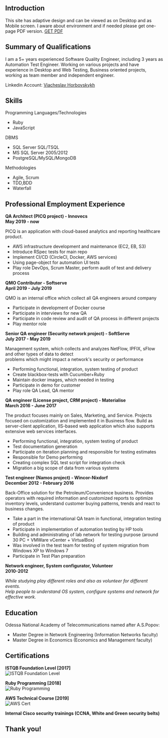 ## Introduction

This site has adaptive design and can be viewed as on Desktop and as Mobile screen.
I aware about environment and if needed please get one-page PDF version. [GET PDF](./assets/pdf/CV_Horbovskykh.pdf)

## Summary of Qualifications
I am a 5+ years experienced Software Quality Engineer, including 3 years as Automation Test Engineer.
Working on various projects and have experience in Desktop and Web Testing, Business oriented projects, working as team member and independent engineer. 

Linkedin Account: [Viacheslav Horbovskykh](https://www.linkedin.com/in/viacheslav-horbovskykh-5961a162)

## Skills
Programming Languages/Technologies
- Ruby
- JavaScript

DBMS 
- SQL Server SQL/TSQL 
- MS SQL Server 2005/2012 
- PostgreSQL/MySQL/MongoDB

Methodologies
- Agile, Scrum
- TDD,BDD
- Waterfall

## Professional Employment Experience

**QA Architect (PICQ project) - Innovecs**  
**May 2019 - now**

PICQ is an application with cloud-based analytics and reporting healthcare product.
- AWS infrastructure development and maintenance (EC2, EB, S3)
- Introduce RSpec tests for main repo
- Implement CI/CD (CircleCI, Docker, AWS services)       
- Using page-object for automation UI tests
- Play role DevOps, Scrum Master, perform audit of test and delivery process

**QMO Contributor - Softserve**  
**April 2019 - July 2019**

QMO is an internal office which collect all QA engineers around company  
- Participate in development of Docker course
- Participate in interviews for new QA
- Participate in code review and audit of QA process in different projects
- Play mentor role

**Senior QA engineer (Security network project) - SoftServe**  
**July 2017 - May 2019**

Management system, which collects and analyzes NetFlow, IPFIX, sFlow and other types of data to detect   
problems which might impact a network's security or performance
- Performing functional, integration, system testing of product
- Create blackbox-tests with Cucumber+Ruby
- Maintain docker images, which needed in testing
- Participate in demo for customer
- Play role QA Lead, QA mentor

**QA engineer (License project, CRM project) - Materialise**  
**March 2016 - June 2017**

The product focuses mainly on Sales, Marketing, and Service. Projects focused on customization and implemented it in Business flow.
Build as server-client application, IIS-based web application which also supports extensive web services interfaces.
- Performing functional, integration, system testing of product
- Test documentation generation
- Participate on iteration planning and responsible for testing estimates
- Responsible for Demo performing
- Creating complex SQL test script for integration check
- Migration a big scope of data from various systems


**Test engineer (Namos project) - Wincor-Nixdorf**  
**December 2012 - February 2016**

Back-Office solution for the Petroleum/Convenience business. Provides operators with required information and customized reports to optimize inventory levels, understand customer buying patterns, trends and react to business changes.  
- Take a part in the international QA team in functional, integration testing of product
- Participate in implementation of automation testing by HP tools 
- Building and administrating of lab network for testing purpose (around 30 PC + VMWare vCenter + VirtualBox)
- Was involved in the test team for testing of system migration from Windows XP to Windows 7
- Participate in Test Plan preparation


**Network engineer, System configurator, Volunteer**  
**2010-2012**  

_While studying play different roles and also as volunteer for different events.  
Help people to understand OS system, configure systems and network for effective work._

## Education

Odessa National Academy of Telecommunications named after A.S.Popov:
- Master Degree in Network Engineering (Information Networks faculty)
- Master Degree in Economics (Economics and Management faculty)

## Certifications

**ISTQB Foundation Level [2017]**  
![ISTQB Foundation Level](./assets/images/istqb_cert.jpg)

**Ruby Programming [2018]**  
![Ruby Programming](./assets/images/ruby_cert.png)

**AWS Technical Course [2019]**  
![AWS Cert](./assets/images/aws_cert_1.png)

**Internal Cisco security trainings (CCNA, White and Green security belts)**

## Thank you!
